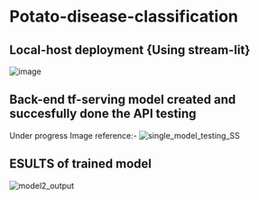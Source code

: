 # Potato-disease-classification


## Local-host deployment {Using stream-lit}
![image](https://user-images.githubusercontent.com/66863370/183115417-50f1ce10-1d7b-4060-b4ba-1f193b389ae9.png)


## Back-end tf-serving model created and succesfully done the API testing
Under progress
Image reference:- ![single_model_testing_SS](https://user-images.githubusercontent.com/66863370/183116389-febd2338-d99d-449e-bf34-d38ff3148e3f.png)


## ESULTS of trained model
![model2_output](https://user-images.githubusercontent.com/66863370/183116075-6087cf67-a652-428b-ac09-25a1d3025cd4.png)


